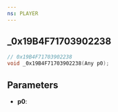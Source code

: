 ```yaml
---
ns: PLAYER
---
```

## _0x19B4F71703902238

```c
// 0x19B4F71703902238
void _0x19B4F71703902238(Any p0);
```

## Parameters
* **p0**:
